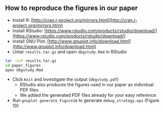 ## How to reproduce the figures in our paper
* Install R: [http://cran.r-project.org/mirrors.html](http://cran.r-project.org/mirrors.html)
* Install RStudio: [https://www.rstudio.com/products/rstudio/download/](https://www.rstudio.com/products/rstudio/download/)
* Install GNU Plot: [http://www.gnuplot.info/download.html](http://www.gnuplot.info/download.html)
* Untar `results.tar.gz` and open `dbgstudy.Rmd` in RStudio
```bash
tar -zxf results.tar.gz
cd paper_figures
open dbgstudy.Rmd
```
* Click `Knit` and investigate the output (`dbgstudy.pdf`)
  * RStudio also produces the figures used in our paper as individual PDF files
  * We added the generated PDF files already for your easy reference
* Run `gnuplot generate_Figure10` to generate `debug_strategy.eps` (Figure 10)
